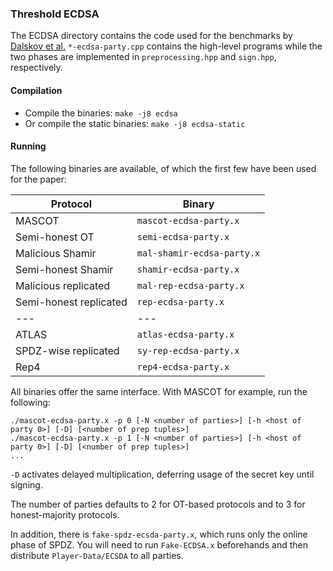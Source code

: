 ### Threshold ECDSA

The ECDSA directory contains the code used for the benchmarks by [Dalskov
et al.](https://eprint.iacr.org/2019/889) `*-ecdsa-party.cpp`
contains the high-level programs while the two phases are implemented
in `preprocessing.hpp` and `sign.hpp`, respectively.

#### Compilation

- Compile the binaries: `make -j8 ecdsa`
- Or compile the static binaries: `make -j8 ecdsa-static`

#### Running

The following binaries are available, of which the first few have been
used for the paper:

| Protocol | Binary |
| --- | --- |
| MASCOT | `mascot-ecdsa-party.x` |
| Semi-honest OT | `semi-ecdsa-party.x` |
| Malicious Shamir | `mal-shamir-ecdsa-party.x` |
| Semi-honest Shamir | `shamir-ecdsa-party.x` |
| Malicious replicated | `mal-rep-ecdsa-party.x` |
| Semi-honest replicated | `rep-ecdsa-party.x` |
| --- | --- |
| ATLAS | `atlas-ecdsa-party.x` |
| SPDZ-wise replicated | `sy-rep-ecdsa-party.x` |
| Rep4 | `rep4-ecdsa-party.x` |

All binaries offer the same interface. With MASCOT for example, run
the following:
```
./mascot-ecdsa-party.x -p 0 [-N <number of parties>] [-h <host of party 0>] [-D] [<number of prep tuples>]
./mascot-ecdsa-party.x -p 1 [-N <number of parties>] [-h <host of party 0>] [-D] [<number of prep tuples>]
...
```

`-D` activates delayed multiplication, deferring usage of the secret
key until signing.

The number of parties defaults to 2 for OT-based protocols and to 3
for honest-majority protocols.

In addition, there is `fake-spdz-ecsda-party.x`, which runs only the
online phase of SPDZ. You will need to run `Fake-ECDSA.x` beforehands
and then distribute `Player-Data/ECSDA` to all parties.
